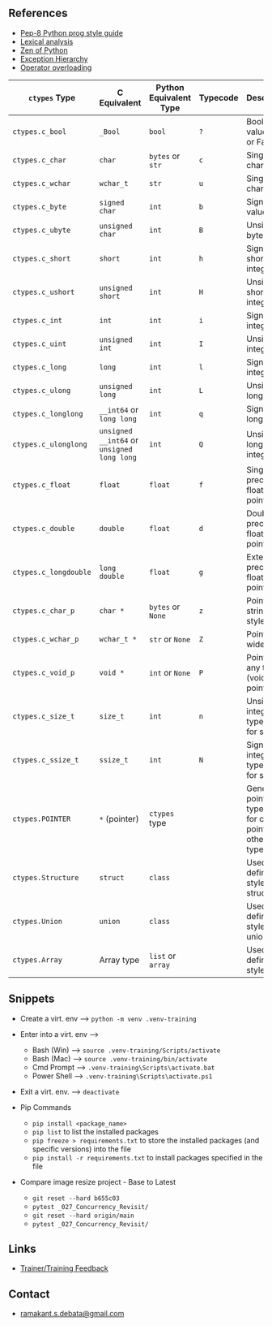 ## References
* [Pep-8  Python prog style guide](https://peps.python.org/pep-0008/)
* [Lexical analysis](https://docs.python.org/3/reference/lexical_analysis.html#lexical-analysis)
* [Zen of Python](https://peps.python.org/pep-0020/)
* [Exception Hierarchy](https://docs.python.org/3/library/exceptions.html#exception-hierarchy)
* [Operator overloading](https://docs.python.org/3/library/operator.html#module-operator)

| `ctypes` Type      | C Equivalent        | Python Equivalent Type | Typecode | Description                                                      |
|--------------------|---------------------|------------------------|----------|------------------------------------------------------------------|
| `ctypes.c_bool`    | `_Bool`             | `bool`                 | `?`      | Boolean value (True or False)                                    |
| `ctypes.c_char`    | `char`              | `bytes` or `str`       | `c`      | Single character                                                 |
| `ctypes.c_wchar`   | `wchar_t`           | `str`                  | `u`      | Single wide character                                            |
| `ctypes.c_byte`    | `signed char`       | `int`                  | `b`      | Signed byte value                                                |
| `ctypes.c_ubyte`   | `unsigned char`     | `int`                  | `B`      | Unsigned byte value                                              |
| `ctypes.c_short`   | `short`             | `int`                  | `h`      | Signed short integer                                             |
| `ctypes.c_ushort`  | `unsigned short`    | `int`                  | `H`      | Unsigned short integer                                           |
| `ctypes.c_int`     | `int`               | `int`                  | `i`      | Signed integer                                                   |
| `ctypes.c_uint`    | `unsigned int`      | `int`                  | `I`      | Unsigned integer                                                 |
| `ctypes.c_long`    | `long`              | `int`                  | `l`      | Signed long integer                                              |
| `ctypes.c_ulong`   | `unsigned long`     | `int`                  | `L`      | Unsigned long integer                                            |
| `ctypes.c_longlong`| `__int64` or `long long` | `int`              | `q`      | Signed long long integer                                         |
| `ctypes.c_ulonglong`| `unsigned __int64` or `unsigned long long` | `int`   | `Q`      | Unsigned long long integer                                       |
| `ctypes.c_float`   | `float`             | `float`                | `f`      | Single precision floating point                                  |
| `ctypes.c_double`  | `double`            | `float`                | `d`      | Double precision floating point                                  |
| `ctypes.c_longdouble` | `long double`     | `float`                | `g`      | Extended precision floating point                                |
| `ctypes.c_char_p`  | `char *`            | `bytes` or `None`      | `z`      | Pointer to a string (C-style)                                    |
| `ctypes.c_wchar_p` | `wchar_t *`         | `str` or `None`        | `Z`      | Pointer to a wide string                                         |
| `ctypes.c_void_p`  | `void *`            | `int` or `None`        | `P`      | Pointer to any type (void pointer)                               |
| `ctypes.c_size_t`  | `size_t`            | `int`                  | `n`      | Unsigned integral type used for sizes                            |
| `ctypes.c_ssize_t` | `ssize_t`           | `int`                  | `N`      | Signed integral type used for sizes                              |
| `ctypes.POINTER`   | `*` (pointer)       | `ctypes` type          |          | Generic pointer type (used for creating pointers to other types) |
| `ctypes.Structure` | `struct`            | `class`                |          | Used for defining C-style structures                             |
| `ctypes.Union`     | `union`             | `class`                |          | Used for defining C-style unions                                 |
| `ctypes.Array`     | Array type          | `list` or `array`      |          | Used for defining C-style arrays                                 |


## Snippets
* Create a virt. env --> `python -m venv .venv-training`
* Enter into a virt. env --> 
    * Bash (Win) --> `source .venv-training/Scripts/activate`
    * Bash (Mac) --> `source .venv-training/bin/activate`
    * Cmd Prompt --> `.venv-training\Scripts\activate.bat`
    * Power Shell --> `.venv-training\Scripts\activate.ps1`
* Exit a virt. env. --> `deactivate`
* Pip Commands
    * `pip install <package_name>`
    * `pip list` to list the installed packages
    * `pip freeze > requirements.txt` to store the installed packages (and specific versions) into the file
    * `pip install -r requirements.txt` to install packages specified in the file

* Compare image resize project - Base to Latest
    * `git reset --hard b655c03`
    * `pytest _027_Concurrency_Revisit/`
    * `git reset --hard origin/main`
    * `pytest _027_Concurrency_Revisit/`


## Links
* [Trainer/Training Feedback](https://forms.gle/e5txJ6TQftBp6hQz9)

## Contact
* ramakant.s.debata@gmail.com

